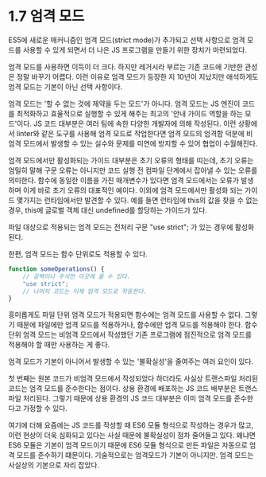 # 1.7 엄격 모드

ES5에 새로운 매커니즘인 엄격 모드(strict mode)가 추가되고 선택 사항으로 엄격 모드를 사용할 수 있게 되면서 더 나은 JS 프로그램을 만들기 위한 장치가 마련되었다.

엄격 모드를 사용하면 이득이 더 크다. 하지만 레거시라 부르는 기존 코드에 기반한 관성은 정말 바꾸기 어렵다. 이런 이유로 엄격 모드가 등장한 지 10년이 지났지만 애석하게도 엄격 모드는 기본이 아닌 선택 사항이다.

엄격 모드는 '할 수 없는 것에 제약을 두는 모드'가 아니다. 엄격 모드는 JS 엔진이 코드를 최적화하고 효율적으로 실행할 수 있게 해주는 최고의 '안내 가이드 역할을 하는 모드'이다. JS 코드 대부분은 여러 팀에 속한 다양한 개발자에 의해 작성된다. 이런 상황에서 linter와 같은 도구를 사용해 엄격 모드로 작업한다면 엄격 모드의 엄격함 덕분에 비엄격 모드에서 발생할 수 있는 실수와 문제를 미연에 방지할 수 있어 협업이 수월해진다.

엄격 모드에서만 활성화되는 가이드 대부분은 초기 오류의 형태를 띠는데, 초기 오류는 엄밀히 말해 구문 오류는 아니지만 코드 실행 전 컴파일 단계에서 잡아낼 수 있는 오류를 의미한다. 함수에 동일한 이름을 가진 매개변수가 있다면 엄격 모드에서는 오류가 발생하며 이게 바로 초기 오류의 대표적인 예이다. 이외에 엄격 모드에서만 활성화 되는 가이드 몇가지는 런타임에서만 발견할 수 있다. 예를 들면 런타임에 this의 값을 찾을 수 없는 경우, this에 글로벌 객체 대신 undefined를 할당하는 가이드가 있다.

파일 대상으로 적용되는 엄격 모드는 전처리 구문 "use strict"; 가 있는 경우에 활성화된다.

한편, 엄격 모드는 함수 단위로도 적용할 수 있다.
``` js
function someOperations() {
    // 공백이나 주석만 이곳에 올 수 있다.
    "use strict";
    // 나머지 코드는 이제 엄격 모드로 작동한다.
}
```

흥미롭게도 파일 단위 엄격 모드가 적용되면 함수에는 엄격 모드를 사용할 수 없다. 그렇기 때문에 파일에만 엄격 모드를 적용하거나, 함수에만 엄격 모드를 적용해야 한다. 함수 단위 엄격 모드는 비엄격 모드에서 작성했던 기존 프로그램에 점진적으로 엄격 모드를 적용해야 할 때만 사용하는 게 좋다.

엄격 모드가 기본이 아니어서 발생할 수 있는 '불확실성'을 줄여주는 여러 요인이 있다.

첫 번째는 원본 코드가 비엄격 모드에서 작성되었다 하더라도 사실상 트랜스파일 처리된 코드는 엄격 모드를 준수한다는 점이다. 상용 환경에 배포하는 JS 코드 배부분은 트랜스파일 처리된다. 그렇기 때문에 상용 환경의 JS 코드 대부분은 이미 엄격 모드를 준수한다고 가정할 수 있다.

여기에 더해 요즘에는 JS 코드를 작성할 때 ES6 모듈 형식으로 작성하는 경우가 많고, 이런 현상이 더욱 심화되고 있다는 사실 때문에 불확실성이 점차 줄어들고 있다. 왜냐면 ES6 모듈은 기본이 엄격 모드이기 때문에 ES6 모듈 형식으로 만든 파일은 자동으로 엄격 모드를 준수하기 떄문이다. 기술적으로는 엄격모드가 기본이 아니지만. 엄격 모드는 사실상의 기본으로 자리 잡았다.